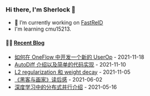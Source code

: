 ### Hi there, I'm Sherlock 👋

- 🔭 I’m currently working on [FastReID](https://github.com/JDAI-CV/fast-reid)
- I'm learning cmu15213.

#### 🤹‍♀️ <a href="https://l1aoxingyu.github.io/blogpages/" target="_blank">Recent Blog</a>
<!-- blog starts -->
* [如何在 OneFlow 中开发一个新的 UserOp](https://l1aoxingyu.github.io/blogpages/deep%20learning/userop/dl%20framework/2021/11/18/oneflow-userOp.html) - 2021-11-18
* [AutoDiff 介绍以及简单的代码实现](https://l1aoxingyu.github.io/blogpages/deep%20learning/autodiff/dl%20framework/2021/11/10/autodiff.html) - 2021-11-10
* [L2 regularization 和 weight decay](https://l1aoxingyu.github.io/blogpages/deep%20learning/tricks/2021/11/05/l2-reg-weight-decay.html) - 2021-11-05
* [《黑客与画家》读后感](https://l1aoxingyu.github.io/blogpages/book%20review/programming/2021/06/02/hackers-and-painters.html) - 2021-06-02
* [深度学习中的分布式并行介绍](https://l1aoxingyu.github.io/blogpages/summary/self-supervised%20learning/2021/05/16/dl-dist-train.html) - 2021-05-16
<!-- blog ends -->

<!--
**L1aoXingyu/L1aoXingyu** is a ✨ _special_ ✨ repository because its `README.md` (this file) appears on your GitHub profile.

Here are some ideas to get you started:

- 🔭 I’m currently working on ...
- 🌱 I’m currently learning ...
- 👯 I’m looking to collaborate on ...
- 🤔 I’m looking for help with ...
- 💬 Ask me about ...
- 📫 How to reach me: ...
- 😄 Pronouns: ...
- ⚡ Fun fact: ...
-->
